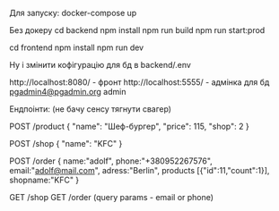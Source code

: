 Для запуску:
docker-compose up

Без докеру
cd backend
npm install
npm run build
npm run start:prod

cd frontend
npm install
npm run dev

Ну і змінити кофігурацію для бд в backend/.env

http://localhost:8080/ - фронт
http://localhost:5555/ - адмінка для бд
pgadmin4@pgadmin.org
admin


Ендпоінти: (не бачу сенсу тягнути свагер)

POST /product
{
   "name": "Шеф-бургер",
   "price": 115,
   "shop": 2
}

POST /shop
{
    "name": "KFC"
}

POST /order
{
  name:"adolf",
  phone:"+380952267576",
  email:"adolf@mail.com",
  adress:"Berlin",
  products [{"id":11,"count":1}],
  shopname:"KFC"
}


GET /shop
GET /order (query params - email or phone)

